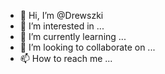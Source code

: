 - 👋 Hi, I’m @Drewszki
- 👀 I’m interested in ...
- 🌱 I’m currently learning ...
- 💞️ I’m looking to collaborate on ...
- 📫 How to reach me ...

<!---
Drewszki/Drewszki is a ✨ special ✨ repository because its `README.md` (this file) appears on your GitHub profile.
You can click the Preview link to take a look at your changes.
--->
